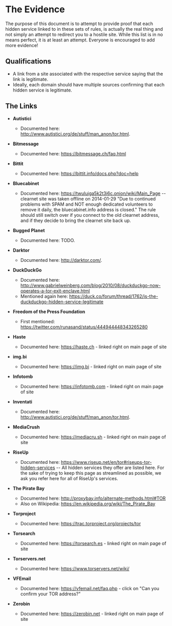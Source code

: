 # The Evidence
The purpose of this document is to attempt to provide proof that each hidden service linked to in these sets of rules, is actually the real thing and not simply an attempt to redirect you to a hostile site.
While this list is in no means perfect, it is at least an attempt.
Everyone is encouraged to add more evidence!

## Qualifications
* A link from a site associated with the respective service saying that the link is legitimate.
* Ideally, each domain should have multiple sources confirming that each hidden service is legitimate.

## The Links

* **Autistici**
	* Documented here: <http://www.autistici.org/de/stuff/man_anon/tor.html>.

* **Bitmessage**
	* Documented here: <https://bitmessage.ch/faq.html>

* **Bittit**
	* Documented here: <https://bittit.info/docs.php?doc=help>

* **Bluecabinet**
	* Documented here: <https://twulujga5k2t3i6c.onion/wiki/Main_Page> -- clearnet site was taken offline on 2014-01-29 "Due to continued problems with SPAM and NOT enough dedicated volunteers to remove it daily, the bluecabinet.info address is closed." The rule should still switch over if you connect to the old clearnet address, and if they decide to bring the clearnet site back up. 

* **Bugged Planet**
	* Documented here: TODO.

* **Darktor**
	* Documented here: <http://darktor.com/>.

* **DuckDuckGo**
	* Documented here: <http://www.gabrielweinberg.com/blog/2010/08/duckduckgo-now-operates-a-tor-exit-enclave.html>
	* Mentioned again here: <https://duck.co/forum/thread/1762/is-the-duckduckgo-hidden-service-legitimate>

* **Freedom of the Press Foundation**
	* First mentioned: <https://twitter.com/runasand/status/444944448343265280>

* **Haste**
	* Documented here: <https://haste.ch> - linked right on main page of site

* **img.bi**
	* Documented here: <https://img.bi> - linked right on main page of site

* **Infotomb**
	* Documented here: <https://infotomb.com> - linked right on main page of site

* **Inventati**
	* Documented here: <http://www.autistici.org/de/stuff/man_anon/tor.html>.

* **MediaCrush**
	* Documented here: <https://mediacru.sh> - linked right on main page of site

* **RiseUp**
	* Documented here: <https://www.riseup.net/en/tor#riseups-tor-hidden-services> -- All hidden services they offer are listed here. For the sake of trying to keep this page as streamlined as possible, we ask you refer here for all of RiseUp's services.

* **The Pirate Bay**
	* Documented here: <http://proxybay.info/alternate-methods.html#TOR>
	* Also on Wikipedia: <https://en.wikipedia.org/wiki/The_Pirate_Bay>

* **Torproject**
	* Documented here: <https://trac.torproject.org/projects/tor>

* **Torsearch**
	* Documented here: <https://torsearch.es> - linked right on main page of site

* **Torservers.net**
	* Documented here: <https://www.torservers.net/wiki/>

* **VFEmail**
	* Documented here: <https://vfemail.net/faq.php> - click on "Can you confirm your TOR address?"

* **Zerobin**
	* Documented here: <https://zerobin.net> - linked right on main page of site
